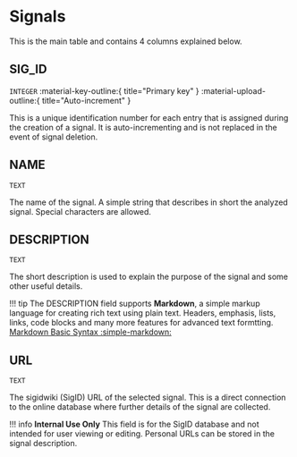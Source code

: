 # Signals
This is the main table and contains 4 columns explained below.

## SIG_ID
`INTEGER` :material-key-outline:{ title="Primary key" } :material-upload-outline:{ title="Auto-increment" }

This is a unique identification number for each entry that is assigned during the creation of a signal. It is auto-incrementing and is not replaced in the event of signal deletion.

## NAME
`TEXT`

The name of the signal. A simple string that describes in short the analyzed signal. Special characters are allowed.

## DESCRIPTION
`TEXT`

The short description is used to explain the purpose of the signal and some other useful details.

!!! tip
    The DESCRIPTION field supports **Markdown**, a simple markup language for creating rich text using plain text. Headers, emphasis, lists, links, code blocks and many more features for advanced text formtting. [Markdown Basic Syntax :simple-markdown:](https://www.markdownguide.org/basic-syntax/)

## URL
`TEXT`

The sigidwiki (SigID) URL of the selected signal. This is a direct connection to the online database where further details of the signal are collected.

!!! info
    **Internal Use Only** This field is for the SigID database and not intended for user viewing or editing. Personal URLs can be stored in the signal description.
